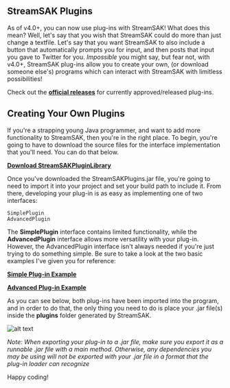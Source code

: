 ## StreamSAK Plugins

As of v4.0+, you can now use plug-ins with StreamSAK!  What does this mean?  Well, let's say that you wish that StreamSAK could do more than just change a textfile.  Let's say that you want StreamSAK to also include a button that automatically prompts you for input, and then posts that input you gave to Twitter for you.  *Impossible* you might say, but fear not, with v4.0+, StreamSAK plug-ins allow you to create your own, (or download someone else's) programs which can interact with StreamSAK with limitless possibilities!

Check out the **[official releases](releases)** for currently approved/released plug-ins.



## Creating Your Own Plugins

If you're a strapping young Java programmer, and want to add more functionality to StreamSAK, then you're in the right place.  To begin, you're going to have to download the source files for the interface implementation that you'll need.  You can do that below.

**[Download StreamSAKPluginLibrary](https://github.com/ShermanZero/StreamSAK/raw/master/data/plugins/src/StreamSAKPluginLibrary.jar)**

Once you've downloaded the StreamSAKPlugins.jar file, you're going to need to import it into your project and set your build path to include it.  From there, developing your plug-in is as easy as implementing one of two interfaces:

```
SimplePlugin
AdvancedPlugin
```

The **SimplePlugin** interface contains limited functionality, while the **AdvancedPlugin** interface allows more versatility with your plug-in.  However, the AdvancedPlugin interface isn't always needed if you're just trying to do something simple.  Be sure to take a look at the two basic examples I've given you for reference:

**[Simple Plug-in Example](examples/SimplePluginExample.java)**


**[Advanced Plug-in Example](examples/AdvancedPluginExample.java)**


As you can see below, both plug-ins have been imported into the program, and in order to do that, the only thing you need to do is place your .jar file(s) inside the **plugins** folder generated by StreamSAK.

![alt text](https://github.com/ShermanZero/StreamSAK/blob/master/data/misc/StreamSAK.png "StreamSAK v4.1")


*Note: When exporting your plug-in to a .jar file, make sure you export it as a runnable .jar file with a main method.  Otherwise, any dependencies you may be using will not be exported with your .jar file in a format that the plug-in loader can recognize*

Happy coding!
